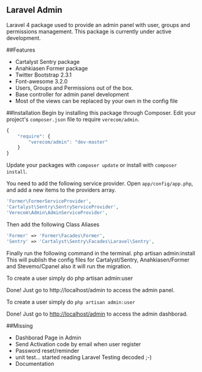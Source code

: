## Laravel Admin 


Laravel 4 package used to provide an admin panel with user, groups and permissions management.
This package is currently under active development.

##Features
* Cartalyst Sentry package
* Anahkiasen Former package
* Twitter Bootstrap 2.3.1
* Font-awesome 3.2.0
* Users, Groups and Permissions out of the box.
* Base controller for admin panel development
* Most of the views can be replaced by your own in the config file

##Installation
Begin by installing this package through Composer. Edit your project's `composer.json` file to require `verecom/admin`.

```javascript
{
    "require": {
        "verecom/admin": "dev-master"
    }
}
```

Update your packages with `composer update` or install with `composer install`.

You need to add the following service provider. 
Open `app/config/app.php`, and add a new items to the providers array.

```php
'Former\FormerServiceProvider',
'Cartalyst\Sentry\SentryServiceProvider',
'Verecom\Admin\AdminServiceProvider',
```

Then add the following Class Aliases
```php
'Former' => 'Former\Facades\Former',
'Sentry' => 'Cartalyst\Sentry\Facades\Laravel\Sentry',
```

Finally run the following command in the terminal. php artisan admin:install This will publish the config files for Cartalyst/Sentry, Anahkiasen/Former and Stevemo/Cpanel also it will run the migration.

To create a user simply do php artisan admin:user

Done! Just go to http://localhost/admin to access the admin panel.

To create a user simply do `php artisan admin:user`

Done! Just go to [http://localhost/admin](http://localhost/admin) to access the admin dashborad.

##Missing
* Dashborad Page in Admin
* Send Activation code by email when user register
* Password reset/reminder
* unit test… started reading Laravel Testing decoded ;-)
* Documentation
